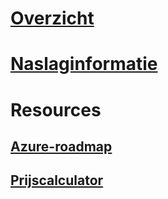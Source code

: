 # [Overzicht](index.md)
# [Naslaginformatie](https://docs.microsoft.com/dotnet/api/?term=Microsoft.Azure)
# Resources
## [Azure-roadmap](https://azure.microsoft.com/roadmap/)
## [Prijscalculator](https://azure.microsoft.com/pricing/calculator/)

